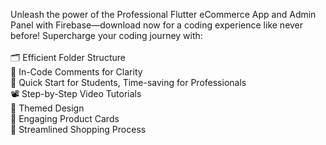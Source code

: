 Unleash the power of the Professional Flutter eCommerce App and Admin Panel with Firebase—download now for a coding experience like never before! Supercharge your coding journey with:<br>
<br>🗂️ Efficient Folder Structure
<br>💬 In-Code Comments for Clarity
<br>🚀 Quick Start for Students, Time-saving for Professionals
<br>📽️ Step-by-Step Video Tutorials
<br>🎨 Themed Design
<br>🛒 Engaging Product Cards
<br>🛒 Streamlined Shopping Process
